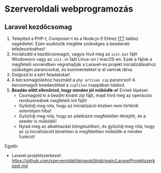 # Szerveroldali webprogramozás
## Laravel kezdőcsomag

1. Telepítsd a PHP-t, Composer-t és a Node.js-t! Ehhez [ITT](https://github.com/szerveroldali/leirasok/blob/main/Eszkozok.md#szerveroldali-webprogramoz%C3%A1s-eszk%C3%B6z%C3%B6k) találsz segédletet. Ezen eszközök megléte szükséges a beadandó lefejlesztéséhez!
2. Inicializáld a kezdőcsomagot, vagyis hívd meg az `init.bat` fájlt Windowson vagy az `init.sh` fájlt Linux-on / macOS-en. Ezek a fájlok a megfelelő sorrendben végrehajtják a Laravel-es projekt inicializálásához szükséges parancsokat, és kommentekkel is el vannak látva.
3. Dolgozd ki a kért feladatokat!
4. A becsomagoláshoz használd a `php artisan zip` parancsot! A becsomagolt beadandókat a `zipfiles` mappában találod.
5. **Beadás előtt ellenőrizd, hogy minden jól működik-e!** Ennek lépései:
   - Csomagold ki a beadni kívánt zip fájlt, majd hívd meg az operációs rendszerednek megfelelő init fájlt!
   - Győződj meg róla, hogy az inicializáció közben nem történik semmilyen hiba!
   - Győződj meg róla, hogy az adatbázis megfelelően létrejött, és a seeder is működik!
   - Nyisd meg az alkalmazást böngészőben, és győződj meg róla, hogy az új inicializációt követően is megfelelően működik-e minden funkció!

Egyéb:
- Laravel projektszerkezet: https://github.com/szerveroldali/leirasok/blob/main/LaravelProjektszerkezet.md
